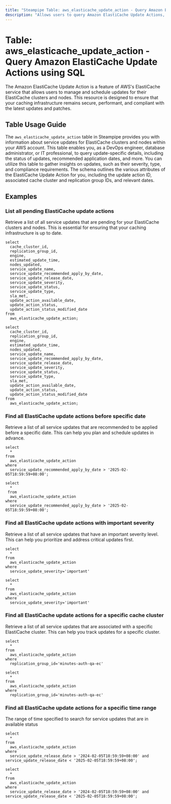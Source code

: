 ```yaml
---
title: "Steampipe Table: aws_elasticache_update_action - Query Amazon ElastiCache Update Actions using SQL"
description: "Allows users to query Amazon ElastiCache Update Actions, providing information about service updates for ElastiCache clusters and nodes within the AWS account."
---
```


# Table: aws_elasticache_update_action - Query Amazon ElastiCache Update Actions using SQL

The Amazon ElastiCache Update Action is a feature of AWS's ElastiCache service that allows users to manage and schedule updates for their ElastiCache clusters and nodes. This resource is designed to ensure that your caching infrastructure remains secure, performant, and compliant with the latest updates and patches.

## Table Usage Guide

The `aws_elasticache_update_action` table in Steampipe provides you with information about service updates for ElastiCache clusters and nodes within your AWS account. This table enables you, as a DevOps engineer, database administrator, or IT professional, to query update-specific details, including the status of updates, recommended application dates, and more. You can utilize this table to gather insights on updates, such as their severity, type, and compliance requirements. The schema outlines the various attributes of the ElastiCache Update Action for you, including the update action ID, associated cache cluster and replication group IDs, and relevant dates.

## Examples

### List all pending ElastiCache update actions
Retrieve a list of all service updates that are pending for your ElastiCache clusters and nodes. This is essential for ensuring that your caching infrastructure is up to date.

```sql+postgres
select
  cache_cluster_id,
  replication_group_id,
  engine,
  estimated_update_time,
  nodes_updated,
  service_update_name,
  service_update_recommended_apply_by_date,
  service_update_release_date,
  service_update_severity,
  service_update_status,
  service_update_type,
  sla_met,
  update_action_available_date,
  update_action_status,
  update_action_status_modified_date
from
  aws_elasticache_update_action;
```

```sql+sqlite
select
  cache_cluster_id,
  replication_group_id,
  engine,
  estimated_update_time,
  nodes_updated,
  service_update_name,
  service_update_recommended_apply_by_date,
  service_update_release_date,
  service_update_severity,
  service_update_status,
  service_update_type,
  sla_met,
  update_action_available_date,
  update_action_status,
  update_action_status_modified_date
from
  aws_elasticache_update_action;
```

### Find all ElastiCache update actions before specific date
Retrieve a list of all service updates that are recommended to be applied before a specific date. This can help you plan and schedule updates in advance.

```sql+postgres
select 
  * 
from 
  aws_elasticache_update_action 
where 
  service_update_recommended_apply_by_date > '2025-02-05T18:59:59+08:00';
```

```sql+sqlite
select 
  *
 from 
  aws_elasticache_update_action 
where 
  service_update_recommended_apply_by_date > '2025-02-05T18:59:59+08:00';
```

### Find all ElastiCache update actions with important severity
Retrieve a list of all service updates that have an important severity level. This can help you prioritize and address critical updates first.

```sql+postgres
select 
  * 
from 
  aws_elasticache_update_action 
where 
  service_update_severity='important'
```

```sql+sqlite
select 
  * 
from 
  aws_elasticache_update_action 
where 
  service_update_severity='important'
```


### Find all ElastiCache update actions for a specific cache cluster
Retrieve a list of all service updates that are associated with a specific ElastiCache cluster. This can help you track updates for a specific cluster.

```sql+postgres
select 
  * 
from 
  aws_elasticache_update_action 
where 
  replication_group_id='minutes-auth-qa-ec'
```

```sql+sqlite
select 
  * 
from 
  aws_elasticache_update_action 
where 
  replication_group_id='minutes-auth-qa-ec'
```

### Find all ElastiCache update actions for a specific time range
The range of time specified to search for service updates that are in available status

```sql+postgres
select
  *
from
  aws_elasticache_update_action
where
  service_update_release_date > '2024-02-05T18:59:59+08:00' and service_update_release_date < '2025-02-05T18:59:59+08:00';
```

```sql+sqlite
select
  *
from
  aws_elasticache_update_action
where
  service_update_release_date > '2024-02-05T18:59:59+08:00' and service_update_release_date < '2025-02-05T18:59:59+08:00';
```